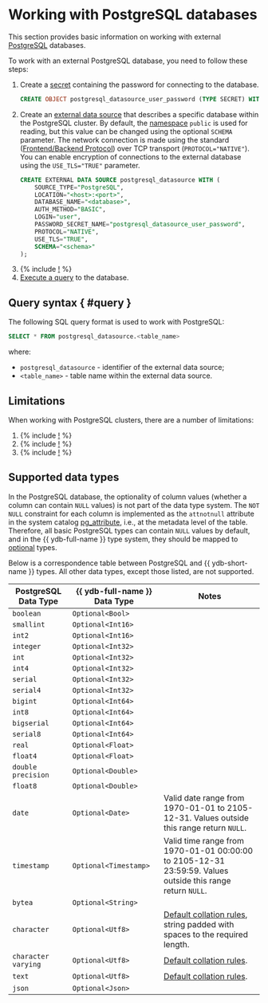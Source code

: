 # Working with PostgreSQL databases

This section provides basic information on working with external [PostgreSQL](http://postgresql.org) databases.

To work with an external PostgreSQL database, you need to follow these steps:
1. Create a [secret](../datamodel/secrets.md) containing the password for connecting to the database.
    ```sql
    CREATE OBJECT postgresql_datasource_user_password (TYPE SECRET) WITH (value = "<password>");
    ```
1. Create an [external data source](../datamodel/external_data_source.md) that describes a specific database within the PostgreSQL cluster. By default, the [namespace](https://www.postgresql.org/docs/current/catalog-pg-namespace.html) `public` is used for reading, but this value can be changed using the optional `SCHEMA` parameter. The network connection is made using the standard ([Frontend/Backend Protocol](https://www.postgresql.org/docs/current/protocol.html)) over TCP transport (`PROTOCOL="NATIVE"`). You can enable encryption of connections to the external database using the `USE_TLS="TRUE"` parameter.
    ```sql
    CREATE EXTERNAL DATA SOURCE postgresql_datasource WITH (
        SOURCE_TYPE="PostgreSQL",
        LOCATION="<host>:<port>",
        DATABASE_NAME="<database>",
        AUTH_METHOD="BASIC",
        LOGIN="user",
        PASSWORD_SECRET_NAME="postgresql_datasource_user_password",
        PROTOCOL="NATIVE",
        USE_TLS="TRUE",
        SCHEMA="<schema>"
    );
    ```
1. {% include [!](_includes/connector_deployment.md) %}
1. [Execute a query](#query) to the database.

## Query syntax { #query }
The following SQL query format is used to work with PostgreSQL:

```sql
SELECT * FROM postgresql_datasource.<table_name>
```

where:
- `postgresql_datasource` - identifier of the external data source;
- `<table_name>` - table name within the external data source.

## Limitations

When working with PostgreSQL clusters, there are a number of limitations:

1. {% include [!](_includes/supported_requests.md) %}
1. {% include [!](_includes/datetime_limits.md) %}
1. {% include [!](_includes/predicate_pushdown.md) %}

## Supported data types

In the PostgreSQL database, the optionality of column values (whether a column can contain `NULL` values) is not part of the data type system. The `NOT NULL` constraint for each column is implemented as the `attnotnull` attribute in the system catalog [pg_attribute](https://www.postgresql.org/docs/current/catalog-pg-attribute.html), i.e., at the metadata level of the table. Therefore, all basic PostgreSQL types can contain `NULL` values by default, and in the {{ ydb-full-name }} type system, they should be mapped to [optional](../yql/reference/yql-core/types/optional.md) types.

Below is a correspondence table between PostgreSQL and {{ ydb-short-name }} types. All other data types, except those listed, are not supported.

| PostgreSQL Data Type | {{ ydb-full-name }} Data Type | Notes |
|---|----|------|
| `boolean` | `Optional<Bool>` ||
| `smallint` | `Optional<Int16>` ||
| `int2` | `Optional<Int16>` ||
| `integer` | `Optional<Int32>` ||
| `int` | `Optional<Int32>` ||
| `int4` | `Optional<Int32>` ||
| `serial` | `Optional<Int32>` ||
| `serial4` | `Optional<Int32>` ||
| `bigint` | `Optional<Int64>` ||
| `int8` | `Optional<Int64>` ||
| `bigserial` | `Optional<Int64>` ||
| `serial8` | `Optional<Int64>` ||
| `real` | `Optional<Float>` ||
| `float4` | `Optional<Float>` ||
| `double precision` | `Optional<Double>` ||
| `float8` | `Optional<Double>` ||
| `date` | `Optional<Date>` | Valid date range from 1970-01-01 to 2105-12-31. Values outside this range return `NULL`. |
| `timestamp` | `Optional<Timestamp>` | Valid time range from 1970-01-01 00:00:00 to 2105-12-31 23:59:59. Values outside this range return `NULL`. |
| `bytea` | `Optional<String>` ||
| `character` | `Optional<Utf8>` | [Default collation rules](https://www.postgresql.org/docs/current/collation.html), string padded with spaces to the required length. |
| `character varying` | `Optional<Utf8>` | [Default collation rules](https://www.postgresql.org/docs/current/collation.html). |
| `text` | `Optional<Utf8>` | [Default collation rules](https://www.postgresql.org/docs/current/collation.html). |
|`json`|`Optional<Json>`||
